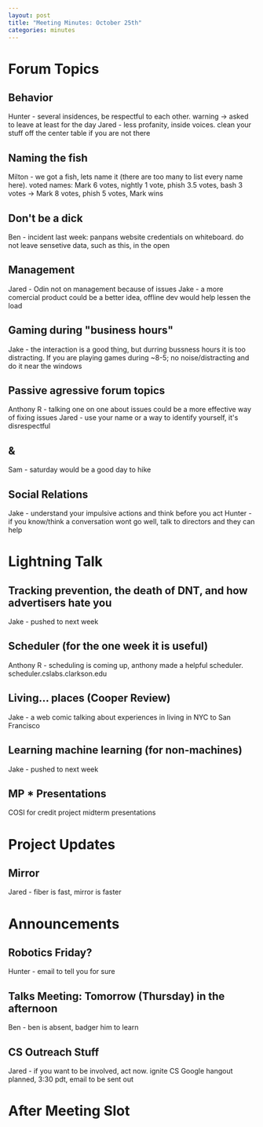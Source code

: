 ```yaml
---
layout: post
title: "Meeting Minutes: October 25th"
categories: minutes
---
```


# Forum Topics

## Behavior
Hunter - several insidences, be respectful to each other. warning -> asked to leave at least for the day
Jared - less profanity, inside voices. clean your stuff off the center table if you are not there

## Naming the fish
Milton - we got a fish, lets name it (there are too many to list every name here). voted names: Mark 6 votes, nightly 1 vote, phish 3.5 votes, bash 3 votes -> Mark 8 votes, phish 5 votes, Mark wins

## Don't be a dick
Ben - incident last week: panpans website credentials on whiteboard. do not leave sensetive data, such as this, in the open

## Management
Jared - Odin not on management because of issues
Jake - a more comercial product could be a better idea, offline dev would help lessen the load

## Gaming during "business hours"
Jake - the interaction is a good thing, but durring bussness hours it is too distracting. If you are playing games during ~8-5; no noise/distracting and do it near the windows

## Passive agressive forum topics
Anthony R - talking one on one about issues could be a more effective way of fixing issues
Jared - use your name or a way to identify yourself, it's disrespectful

## &
Sam - saturday would be a good day to hike

## Social Relations
Jake - understand your impulsive actions and think before you act
Hunter - if you know/think a conversation wont go well, talk to directors and they can help

# Lightning Talk

## Tracking prevention, the death of DNT, and how advertisers hate you
Jake - pushed to next week

## Scheduler (for the one week it is useful)
Anthony R - scheduling is coming up, anthony made a helpful scheduler. scheduler.cslabs.clarkson.edu

## Living... places (Cooper Review)
Jake - a web comic talking about experiences in living in NYC to San Francisco

## Learning machine learning (for non-machines)
Jake - pushed to next week

## MP * Presentations
COSI for credit project midterm presentations

# Project Updates

## Mirror
Jared - fiber is fast, mirror is faster

# Announcements

## Robotics Friday?
Hunter - email to tell you for sure

## Talks Meeting: Tomorrow (Thursday) in the afternoon
Ben - ben is absent, badger him to learn

## CS Outreach Stuff
Jared - if you want to be involved, act now. ignite CS Google hangout planned, 3:30 pdt, email to be sent out

# After Meeting Slot

